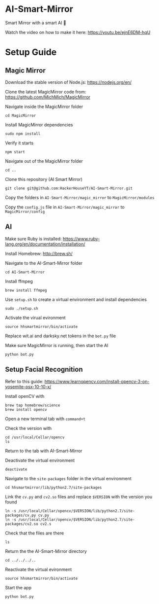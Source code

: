 # AI-Smart-Mirror
Smart Mirror with a smart AI 🤖

Watch the video on how to make it here:
https://youtu.be/ejnE6DM-hqU

# Setup Guide

## Magic Mirror
Download the stable version of Node.js: 
https://nodejs.org/en/

Clone the latest MagicMirror code from:
https://github.com/MichMich/MagicMirror

Navigate inside the MagicMirror folder
```shell
cd MagicMirror
```

Install MagicMirror dependencies
```shell
sudo npm install
```
 
Verify it starts
```shell
npm start
```
 
Navigate out of the MagicMirror folder
```shell
cd ..
```
 
Clone this repository (AI Smart Mirror)
```shell
git clone git@github.com:HackerHouseYT/AI-Smart-Mirror.git
```

Copy the folders in `AI-Smart-Mirror/magic_mirror` to `MagicMirror/modules`

Copy the `config.js` file in `AI-Smart-Mirror/magic_mirror` to `MagicMirror/config`
 
## AI
 
Make sure Ruby is installed: https://www.ruby-lang.org/en/documentation/installation/
 
Install Homebrew: http://brew.sh/
 
Navigate to the AI-Smart-Mirror folder
```shell
cd AI-Smart-Mirror
```

Install ffmpeg
```
brew install ffmpeg
```

Use `setup.sh` to create a virtual environment and install dependencies
```shell
sudo ./setup.sh
```

Activate the virual evironment
```shell
source hhsmartmirror/bin/activate
```

Replace wit.ai and darksky.net tokens in the `bot.py` file

Make sure MagicMirror is running, then start the AI
```shell
python bot.py
```

## Setup Facial Recognition
Refer to this guide: https://www.learnopencv.com/install-opencv-3-on-yosemite-osx-10-10-x/

Install openCV with 
```shell
brew tap homebrew/science
brew install opencv
```

Open a new terminal tab with `command+t`

Check the version with
```shell
cd /usr/local/Cellar/opencv
ls
```
Return to the tab with AI-Smart-Mirror

Deactivate the virtual environment
```shell
deactivate
```

Navigate to the `site-packages` folder in the virtual environment
```shell
cd hhsmartmirror/lib/python2.7/site-packages
```

Link the `cv.py` and `cv2.so` files and replace `$VERSION` with the version you found
```shell
ln -s /usr/local/Cellar/opencv/$VERSION/lib/python2.7/site-packages/cv.py cv.py
ln -s /usr/local/Cellar/opencv/$VERSION/lib/python2.7/site-packages/cv2.so cv2.s
```

Check that the files are there
```shell
ls
```
Return the the AI-Smart-Mirror directory
```shell
cd ../../../..
```

Reactivate the virtual evironment
```shell
source hhsmartmirror/bin/activate
```

Start the app
```shell
python bot.py
```
 


